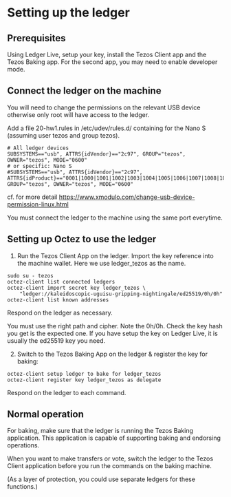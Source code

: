 
# Setting up the ledger

## Prerequisites

Using Ledger Live, setup your key, install the Tezos Client app and the
Tezos Baking app. For the second app, you may need to enable developer mode.

## Connect the ledger on the machine

You will need to change the permissions on the relevant USB device otherwise
only root will have access to the ledger.

Add a file 20-hw1.rules in /etc/udev/rules.d/ containing for the Nano S
(assuming user tezos and group tezos).

```
# All ledger devices
SUBSYSTEMS=="usb", ATTRS{idVendor}=="2c97", GROUP="tezos", OWNER="tezos", MODE="0600"
# or specific: Nano S
#SUBSYSTEMS=="usb", ATTRS{idVendor}=="2c97", ATTRS{idProduct}=="0001|1000|1001|1002|1003|1004|1005|1006|1007|1008|1009|100a|100b|100c|100d|100e|100f|1010|1011|1012|1013|1014|1015|1016|1017|1018|1019|101a|101b|101c|101d|101e|101f", GROUP="tezos", OWNER="tezos", MODE="0600"
```

cf. for more detail
https://www.xmodulo.com/change-usb-device-permission-linux.html

You must connect the ledger to the machine using the same port everytime.

## Setting up Octez to use the ledger

1. Run the Tezos Client App on the ledger. Import the key reference into the 
machine wallet. Here we use ledger_tezos as the name. 

```
sudo su - tezos
octez-client list connected ledgers
octez-client import secret key ledger_tezos \
	"ledger://kaleidoscopic-uguisu-gripping-nightingale/ed25519/0h/0h"
octez-client list known addresses
```

Respond on the ledger as necessary.

You must use the right path and cipher. Note the 0h/0h. Check the 
key hash you get is the expected one. If you have setup the key on Ledger
Live, it is usually the ed25519 key you need.

2. Switch to the Tezos Baking App on the ledger & register the key for baking:

```
octez-client setup ledger to bake for ledger_tezos
octez-client register key ledger_tezos as delegate
```

Respond on the ledger to each command.

## Normal operation

For baking, make sure that the ledger is running the Tezos Baking application.
This application is capable of supporting baking and endorsing operations.

When you want to make transfers or vote, switch the ledger to the Tezos
Client application before you run the commands on the baking machine.

(As a layer of protection, you could use separate ledgers for these functions.)


